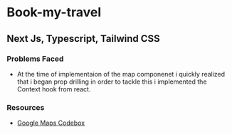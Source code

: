 # Book-my-travel

## Next Js, Typescript, Tailwind CSS

### Problems Faced

-   At the time of implementaion of the map componenet i quickly realized that i began prop drilling in order to tackle this i implemented the Context hook from react.

### Resources

-   [Google Maps Codebox](https://codesandbox.io/s/react-google-mapsapi-multiple-markers-infowindow-h6vlq?file=/src/Map.js:114-544)

